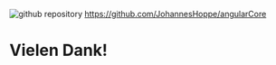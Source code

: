 ![github repository](img/logos/github-logo.jpg) <!-- .element: style="float:right; margin-right: 25px; margin-bottom: -100px;" -->
https://github.com/JohannesHoppe/angularCore <!-- .element: style="color: black; font-weight: bold;" -->





# Vielen Dank! 
# <i class="ion ion-happy-outline" style="font-size:2em;"></i>